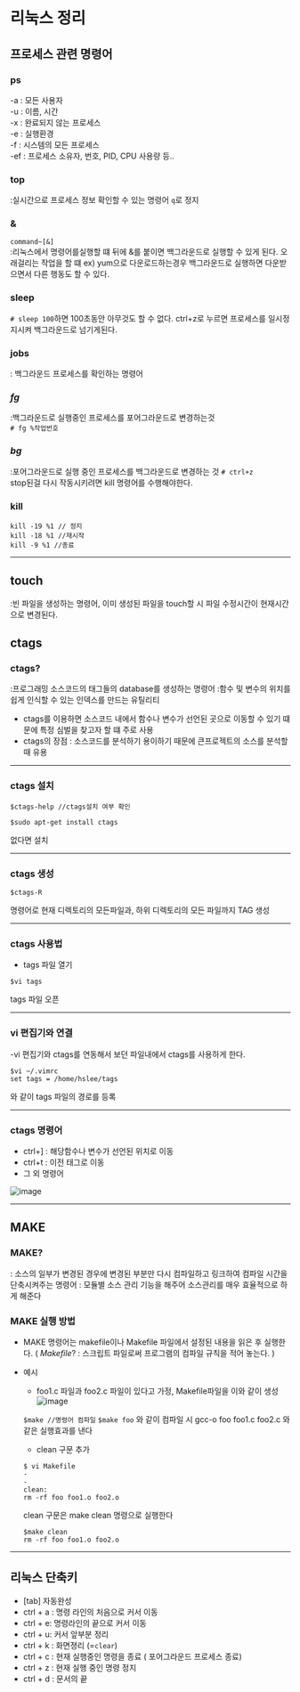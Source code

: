 # 리눅스 정리

## 프로세스 관련 명령어

### ps
 -a : 모든 사용자   
 -u : 이름, 시간    
 -x : 완료되지 않는 프로세스   
 -e : 실행환경   
 -f : 시스템의 모든 프로세스   
 -ef : 프로세스 소유자, 번호, PID, CPU 사용량 등..
 
### top
:실시간으로 프로세스 정보 확인할 수 있는 명령어 ```q```로 정지

### &
```command~[&]```   
:리눅스에서 명령어를실행할 떄 뒤에 &를 붙이면 백그라운드로 실행할 수 있게 된다.
오래걸리는 작업을 할 떄 ex) yum으로 다운로드하는경우 백그라운드로 실행하면 다운받으면서 다른 행동도 할 수 있다. 

### sleep
```# sleep 100```하면 100초동안 아무것도 할 수 없다. ctrl+z로 누르면 프로세스를 일시정지시켜 백그라운드로 넘기게된다.

### jobs
: 백그라운드 프로세스를 확인하는 명령어 

### *fg*
:백그라운드로 실행중인 프로세스를 포어그라운드로 변경하는것   
``` # fg %작업번호 ```     
### *bg*
:포어그라운드로 실행 중인 프로세스를 백그라운드로 변경하는 것
```# ctrl+z```    
stop된걸 다시 작동시키려면 kill 명령어를 수행해야한다.

### kill
```kill -19 %1 // 정지 ```   
```kill -18 %1 //재시작 ```    
```kill -9 %1 //종료 ```     

***

## touch    
:빈 파일을 생성하는 명령어, 이미 생성된 파일을 touch할 시 파일 수정시간이 현재시간으로 변경된다. 

     
## ctags

### ctags?
:프로그래밍 소스코드의 태그들의 database를 생성하는 명령어
:함수 및 변수의 위치를 쉽게 인식할 수 있는 인덱스를 만드는 유틸리티
- ctags를 이용하면 소스코드 내에서 함수나 변수가 선언된 곳으로 이동할 수 있기 떄문에 특정 심벌을 찾고자 할 떄 주로 사용
- ctags의 장점 
: 소스코드를 분석하기 용이하기 때문에 큰프로젝트의 소스를 분석할때 유용

***
### ctags 설치 
```
$ctags-help //ctags설치 여부 확인 
```
```
$sudo apt-get install ctags
```
없다면 설치

***
### ctags 생성
```
$ctags-R
```
명령어로 현재 디렉토리의 모든파일과, 하위 디렉토리의 모든 파일까지 TAG 생성
***
### ctags 사용법
 - tags 파일 열기
 ```
 $vi tags
 ```
 tags 파일 오픈 
***
### vi 편집기와 연결
 -vi 편집기와 ctags를 연동해서 보던 파일내에서 ctags를 사용하게 한다. 
 ```
 $vi ~/.vimrc   
 set tags = /home/hslee/tags
 ```
 와 같이 tags 파일의 경로를 등록 
 ***
### ctags 명령어
- ctrl+] : 해당함수나 변수가 선언된 위치로 이동
- ctrl+t : 이전 태그로 이동
- 그 외 명령어 

![image](https://user-images.githubusercontent.com/87008955/126609819-0b499174-e639-4606-9de7-6879cbea9def.png)

***

## MAKE

### MAKE? 
: 소스의 일부가 변경된 경우에 변경된 부분만 다시 컴파일하고 링크하여 컴파일 시간을 단축시켜주는 명령어
: 모듈별 소스 관리 기능을 해주어 소스관리를 매우 효율적으로 하게 해준다

### MAKE 실행 방법
 - MAKE 명령어는 makefile이나 Makefile 파일에서 설정된 내용을 읽은 후 실행한다. 
 ( *Makefile*? : 스크립트 파일로써 프로그램의 컴파일 규칙을 적어 놓는다. )
 
 - 예시
   - foo1.c 파일과 foo2.c 파일이 있다고 가정, Makefile파일을 이와 같이 생성
   ![image](https://user-images.githubusercontent.com/87008955/126610620-20a9ba2c-5f9d-4544-b331-f8a636e970b1.png)
   
   ``` $make //명령어 컴파일 ```
   ``` $make foo ```
   와 같이 컴파일 시 gcc-o foo foo1.c foo2.c 와 같은 실행효과를 낸다

   - clean 구문 추가
   ```
   $ vi Makefile
   -
   -
   clean: 
   rm -rf foo foo1.o foo2.o
   ```
   clean 구문은 make clean 명령으로 실행한다

   ```
   $make clean
   rm -rf foo foo1.o foo2.o
   ```
   
 ***
   
   ## 리눅스 단축키 
   
   - [tab] 자동완성 
   - ctrl + a : 명령 라인의 처음으로 커서 이동
   - ctrl + e: 명령라인의 끝으로 커서 이동 
   - ctrl + u: 커서 앞부분 정리
   - ctrl + k : 화면졍리 (=```clear```)
   - ctrl + c : 현재 실행중인 명령을 종료 ( 포어그라운드 프로세스 종료)
   - ctrl + z : 현재 실행 중인 명령 정지
   - ctrl + d : 문서의 끝 

  

 


 
